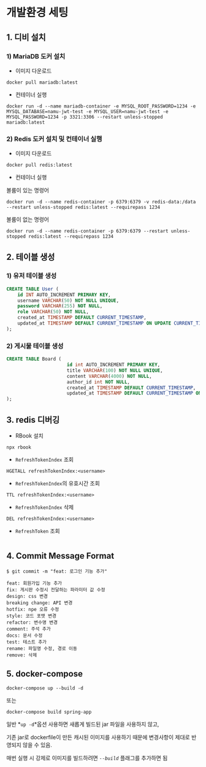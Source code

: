 # 개발환경 세팅

## 1. 디비 설치
### 1) MariaDB 도커 설치
- 이미지 다운로드
```shell
docker pull mariadb:latest
```
- 컨테이너 실행
```shell
docker run -d --name mariadb-container -e MYSQL_ROOT_PASSWORD=1234 -e MYSQL_DATABASE=namu-jwt-test -e MYSQL_USER=namu-jwt-test -e MYSQL_PASSWORD=1234 -p 3321:3306 --restart unless-stopped mariadb:latest
```

### 2) Redis 도커 설치 및 컨테이너 실행
- 이미지 다운로드
```shell
docker pull redis:latest
```
- 컨테이너 실행

볼륨이 있는 명령어
```shell
docker run -d --name redis-container -p 6379:6379 -v redis-data:/data --restart unless-stopped redis:latest --requirepass 1234
```

볼륨이 없는 명령어
```shell
docker run -d --name redis-container -p 6379:6379 --restart unless-stopped redis:latest --requirepass 1234
```



## 2. 테이블 생성
### 1) 유저 테이블 생성
```sql
CREATE TABLE User (
    id INT AUTO_INCREMENT PRIMARY KEY,
    username VARCHAR(50) NOT NULL UNIQUE,
    password VARCHAR(255) NOT NULL,
    role VARCHAR(50) NOT NULL,
    created_at TIMESTAMP DEFAULT CURRENT_TIMESTAMP,
    updated_at TIMESTAMP DEFAULT CURRENT_TIMESTAMP ON UPDATE CURRENT_TIMESTAMP
);
```

### 2) 게시물 테이블 생성
```sql
CREATE TABLE Board (
                      id int AUTO_INCREMENT PRIMARY KEY,
                      title VARCHAR(100) NOT NULL UNIQUE,
                      content VARCHAR(4000) NOT NULL,
                      author_id int NOT NULL,
                      created_at TIMESTAMP DEFAULT CURRENT_TIMESTAMP,
                      updated_at TIMESTAMP DEFAULT CURRENT_TIMESTAMP ON UPDATE CURRENT_TIMESTAMP
);
```


## 3. redis 디버깅
- RBook 설치
```shell
npx rbook
```

- `RefreshTokenIndex` 조회
```redis
HGETALL refreshTokenIndex:<username>
```

- `RefreshTokenIndex`의 유효시간 조회
```redis
TTL refreshTokenIndex:<username>
```
- `RefreshTokenIndex` 삭제
```redis
DEL refreshTokenIndex:<username>
```

- `RefreshToken` 조회
```redis

```


## 4. Commit Message Format
```
$ git commit -m "feat: 로그인 기능 추가"
```

```
feat: 회원가입 기능 추가
fix: 게시판 수정시 전달하는 파라미터 값 수정
design: css 변경
breaking change: API 변경
hotfix: npe 오류 수정
style: 코드 포맷 변경
refactor: 변수명 변경
comment: 주석 추가
docs: 문서 수정
test: 테스트 추가
rename: 파일명 수정, 경로 이동
remove: 삭제 
```


## 5. docker-compose 
```
docker-compose up --build -d
```
또는
```shell
docker-compose build spring-app
```

일반 *``up -d``*옵션 사용하면 새롭게 빌드된 jar 파일을 사용하지 않고, 

기존 jar로 dockerfile이 만든 캐시된 이미지를 사용하기 때문에 변경사항이 제대로 반영되지 않을 수 있음.

매번 실행 시 강제로 이미지를 빌드하려면 *``--build``* 플래그를 추가하면 됨
